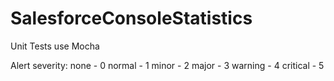 SalesforceConsoleStatistics
===========================

Unit Tests use Mocha

Alert severity:
none - 0
normal - 1
minor - 2
major - 3
warning - 4
critical - 5
